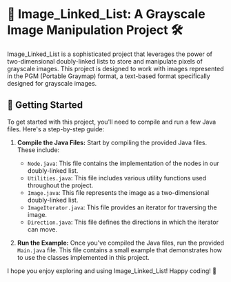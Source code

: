 # 🎨 Image_Linked_List: A Grayscale Image Manipulation Project 🛠️

Image_Linked_List is a sophisticated project that leverages the power of two-dimensional doubly-linked lists to store and manipulate pixels of grayscale images. This project is designed to work with images represented in the PGM (Portable Graymap) format, a text-based format specifically designed for grayscale images.

## 🚀 Getting Started

To get started with this project, you'll need to compile and run a few Java files. Here's a step-by-step guide:

1. **Compile the Java Files:** Start by compiling the provided Java files. These include:
    - `Node.java`: This file contains the implementation of the nodes in our doubly-linked list.
    - `Utilities.java`: This file includes various utility functions used throughout the project.
    - `Image.java`: This file represents the image as a two-dimensional doubly-linked list.
    - `ImageIterator.java`: This file provides an iterator for traversing the image.
    - `Direction.java`: This file defines the directions in which the iterator can move.

2. **Run the Example:** Once you've compiled the Java files, run the provided `Main.java` file. This file contains a small example that demonstrates how to use the classes implemented in this project.

I hope you enjoy exploring and using Image_Linked_List! Happy coding! 🚀
